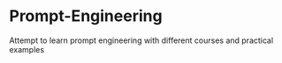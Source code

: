 # Prompt-Engineering
Attempt to learn prompt engineering with different courses and practical examples
